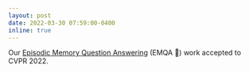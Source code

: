 ```yaml
---
layout: post
date: 2022-03-30 07:59:00-0400
inline: true
---
```


Our [Episodic Memory Question Answering](https://samyak-268.github.io/emqa/static/img/emqa/teaser.png) (EMQA 🤖) work accepted to CVPR 2022.